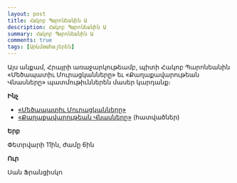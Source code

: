 ```yaml
---
layout: post
title: Հակոբ Պարոնեանին Ա
description: Հակոբ Պարոնեանին Ա
summary: Հակոբ Պարոնեանին Ա
comments: true
tags: [Արևմտահայերեն]
---
```


Այս անքամ, Հրայրի առաջարկութեամբ, պիտի Հակոբ Պարոնեանին «Մեծապատիւ Մուրացկանները» եւ «Քաղաքավարութեան Վնասները» պատմութիւններեն մասեր կարդանք։

**Ինչ**

- [«Մեծապատիւ Մուրացկանները»](/assets/files/Հակոբ%20Պարոնեան/Մեծապատիի%20Մուրացկանները.pdf)
- [«Քաղաքավարութեան Վնասները»](/assets/files/Հակոբ%20Պարոնեան/Քաղաքավարութեան%20Վնասները%20(հատվածներ).pdf) (հատվածներ)

**Երբ**

Փետրվարի 11ին, ժամը 6ին

**Ուր**

Սան Ֆրանցիսկո
